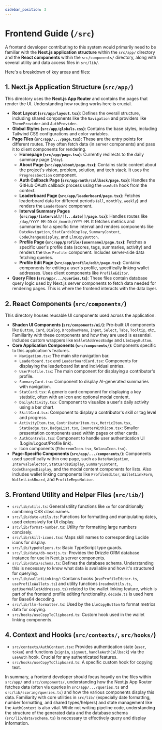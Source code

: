 ```yaml
---
sidebar_position: 3
---
```


# Frontend Guide (`/src`)

A frontend developer contributing to this system would primarily need to be familiar with the **Next.js application structure** within the `src/app/` directory and the **React components** within the `src/components/` directory, along with several utility and data access files in `src/lib/`.

Here's a breakdown of key areas and files:

## 1. Next.js Application Structure (`src/app/`)

This directory uses the **Next.js App Router** and contains the pages that render the UI. Understanding how routing works here is crucial.

- **Root Layout (`src/app/layout.tsx`)**: Defines the overall structure, including shared components like the `Navigation` and providers like `ThemeProvider` and `AuthProvider`.
- **Global Styles (`src/app/globals.css`)**: Contains the base styles, including Tailwind CSS configurations and color variables.
- **Page Files (`src/app/.../page.tsx`)**: These are the entry points for different routes. They often fetch data (in server components) and pass it to client components for rendering.
  - **Homepage (`src/app/page.tsx`)**: Currently redirects to the daily summary page (`/day`).
  - **About Page (`src/app/about/page.tsx`)**: Contains static content about the project's vision, problem, solution, and tech stack. It uses the `ProgressSection` component.
  - **Auth Callback Page (`src/app/auth/callback/page.tsx`)**: Handles the GitHub OAuth callback process using the `useAuth` hook from the context.
  - **Leaderboard Page (`src/app/leaderboard/page.tsx`)**: Fetches leaderboard data for different periods (`all`, `monthly`, `weekly`) and renders the `Leaderboard` component.
  - **Interval Summary Pages (`src/app/[interval]/[[...date]]/page.tsx`)**: Handles routes like `/day/YYYY-MM-DD` or `/month/YYYY-MM`. It fetches metrics and summaries for a specific time interval and renders components like `DateNavigation`, `StatCardsDisplay`, `SummaryContent`, `CodeChangesDisplay`, and `LlmCopyButton`.
  - **Profile Page (`src/app/profile/[username]/page.tsx`)**: Fetches a specific user's profile data (scores, tags, summaries, activity) and renders the `UserProfile` component. Includes server-side data fetching queries.
  - **Profile Edit Page (`src/app/profile/edit/page.tsx`)**: Contains components for editing a user's profile, specifically linking wallet addresses. Uses client components like `ProfileEditor`.
- **Query Files (`src/app/.../queries.ts`)**: These files contain database query logic used by Next.js server components to fetch data needed for rendering pages. This is where the frontend interacts with the data layer.

## 2. React Components (`src/components/`)

This directory houses reusable UI components used across the application.

- **Shadcn UI Components (`src/components/ui/`)**: Pre-built UI components like `Button`, `Card`, `Dialog`, `DropdownMenu`, `Input`, `Select`, `Tabs`, `Tooltip`, etc.. Familiarity with these components and how they are used is essential. Includes custom wrappers like `WalletAddressBadge` and `LlmCopyButton`.
- **Core Application Components (`src/components/`)**: Components specific to this application's features.
  - `Navigation.tsx`: The main site navigation bar.
  - `Leaderboard.tsx` and `LeaderboardCard.tsx`: Components for displaying the leaderboard list and individual entries.
  - `UserProfile.tsx`: The main component for displaying a contributor's profile.
  - `SummaryCard.tsx`: Component to display AI-generated summaries with navigation.
  - `StatCard.tsx`: A generic card component for displaying a key statistic, often with an icon and optional modal content.
  - `DailyActivity.tsx`: Component to visualize a user's daily activity using a bar chart.
  - `SkillCard.tsx`: Component to display a contributor's skill or tag level and progress.
  - `ActivityItem.tsx`, `ContributorItem.tsx`, `MetricItem.tsx`, `StatBadge.tsx`, `BadgeList.tsx`, `CounterWithIcon.tsx`: Smaller presentation components used within pages or other cards.
  - `AuthControls.tsx`: Component to handle user authentication UI (Login/Logout/Profile link).
  - Icon components (`EthereumIcon.tsx`, `SolanaIcon.tsx`).
- **Page-Specific Components (`src/app/.../components/`)**: Components used specifically within one page, such as `DateNavigation`, `IntervalSelector`, `StatCardsDisplay`, `SummaryContent`, `CodeChangesDisplay`, and the modal content components for lists. Also includes wallet linking components like `ProfileEditor`, `WalletLinkForm`, `WalletLinkBoard`, and `ProfileRepoNotice`.

## 3. Frontend Utility and Helper Files (`src/lib/`)

- `src/lib/utils.ts`: General utility functions like `cn` for conditionally combining CSS class names.
- `src/lib/date-utils.ts`: Functions for formatting and manipulating dates, used extensively for UI display.
- `src/lib/format-number.ts`: Utility for formatting large numbers concisely.
- `src/lib/skill-icons.tsx`: Maps skill names to corresponding Lucide icons for display.
- `src/lib/typeHelpers.ts`: Basic TypeScript type guards.
- `src/lib/data/db-nextjs.ts`: Provides the Drizzle ORM database instance for use in Next.js server components.
- `src/lib/data/schema.ts`: Defines the database schema. Understanding this is necessary to know what data is available and how it's structured for querying.
- `src/lib/walletLinking/`: Contains hooks (`useProfileEditor.ts`, `useProfileWallets.ts`) and utility functions (`readmeUtils.ts`, `getUserWalletAddresses.ts`) related to the wallet linking feature, which is part of the frontend profile editing functionality. `decode.ts` is used here for Base64 decoding.
- `src/lib/llm-formatter.ts`: Used by the `LlmCopyButton` to format metrics data for copying.
- `src/hooks/useCopyToClipboard.ts`: Custom hook used in the wallet linking components.

## 4. Context and Hooks (`src/contexts/`, `src/hooks/`)

- `src/contexts/AuthContext.tsx`: Provides authentication state (`user`, `token`) and functions (`signin`, `signout`, `handleAuthCallback`) via the `useAuth` hook. Crucial for any authenticated features.
- `src/hooks/useCopyToClipboard.ts`: A specific custom hook for copying text.

In summary, a frontend developer should focus heavily on the files within `src/app/` and `src/components/`, understanding how the Next.js App Router fetches data (often via queries in `src/app/.../queries.ts` and `src/lib/scoring/queries.ts`) and how the various components display this data. Familiarity with core utilities in `src/lib/` (especially date formatting, number formatting, and shared types/helpers) and state management like the `AuthContext` is also vital. While not writing pipeline code, understanding the structure of the generated data and the database schema (`src/lib/data/schema.ts`) is necessary to effectively query and display information.
